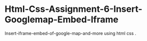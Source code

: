 # Html-Css-Assignment-6-Insert-Googlemap-Embed-Iframe
Insert-iframe-embed-of-google-map-and-more
using html css .
